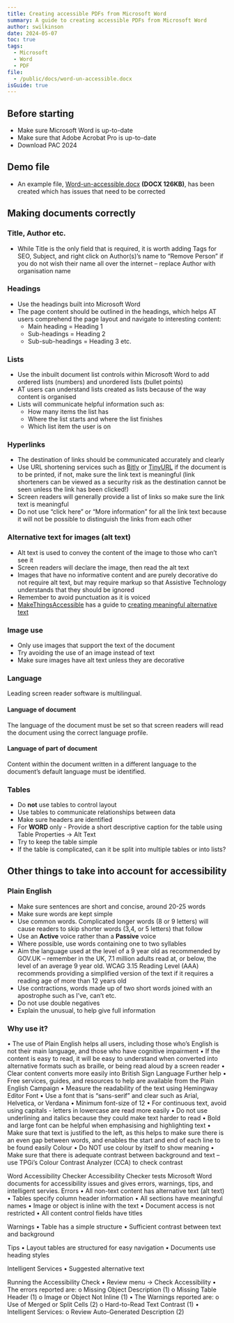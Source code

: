 ```yaml
---
title: Creating accessible PDFs from Microsoft Word
summary: A guide to creating accessible PDFs from Microsoft Word
author: swilkinson
date: 2024-05-07
toc: true
tags:
  - Microsoft
  - Word
  - PDF
file:
  - /public/docs/word-un-accessible.docx
isGuide: true
---
```

## Before starting

* Make sure Microsoft Word is up-to-date
* Make sure that Adobe Acrobat Pro is up-to-date
* Download PAC 2024

## Demo file

* An example file, [Word-un-accessible.docx](/public/docs/word-un-accessible.docx) **(DOCX 126KB)**, has been created which has issues that need to be corrected

## Making documents correctly

### Title, Author etc.

* While Title is the only field that is required, it is worth adding Tags for SEO, Subject, and right click on Author(s)’s name to “Remove Person” if you do not wish their name all over the internet – replace Author with organisation name

### Headings

* Use the headings built into Microsoft Word
* The page content should be outlined in the headings, which helps AT users comprehend the page layout and navigate to interesting content:
   * Main heading = Heading 1
   * Sub-headings = Heading 2
   * Sub-sub-headings = Heading 3 etc.

### Lists

* Use the inbuilt document list controls within Microsoft Word to add ordered lists (numbers) and unordered lists (bullet points)
* AT users can understand lists created as lists because of the way content is organised
* Lists will communicate helpful information such as:
   * How many items the list has
   * Where the list starts and where the list finishes
   * Which list item the user is on

### Hyperlinks
* The destination of links should be communicated accurately and clearly
* Use URL shortening services such as [Bitly](https://bitly.com/pages/landing/bringing-us-all-a-bit-closer) or [TinyURL](https://tinyurl.com/app) if the document is to be printed, if not, make sure the link text is meaningful (link shorteners can be viewed as a security risk as the destination cannot be seen unless the link has been clicked!)
* Screen readers will generally provide a list of links so make sure the link text is meaningful
* Do not use “click here” or “More information” for all the link text because it will not be possible to distinguish the links from each other

### Alternative text for images (alt text)
* Alt text is used to convey the content of the image to those who can’t see it
* Screen readers will declare the image, then read the alt text
* Images that have no informative content and are purely decorative do not require alt text, but may require markup so that Assistive Technology understands that they should be ignored
* Remember to avoid punctuation as it is voiced
* [MakeThingsAccessible](https://www.makethingsaccessible.com/) has a guide to [creating meaningful alternative text](https://www.makethingsaccessible.com/guides/creating-meaningful-alternative-text/)

### Image use
* Only use images that support the text of the document
* Try avoiding the use of an image instead of text
* Make sure images have alt text unless they are decorative

### Language
Leading screen reader software is multilingual.

#### Language of document
The language of the document must be set so that screen readers will read the document using the correct language profile.

#### Language of part of document
Content within the document written in a different language to the document’s default language must be identified.

### Tables
* Do **not** use tables to control layout
* Use tables to communicate relationships between data
* Make sure headers are identified
* For **WORD** only - Provide a short descriptive caption for the table using Table Properties -> Alt Text
* Try to keep the table simple
* If the table is complicated, can it be split into multiple tables or into lists?

## Other things to take into account for accessibility 
### Plain English
* Make sure sentences are short and concise, around 20-25 words
* Make sure words are kept simple
* Use common words. Complicated longer words (8 or 9 letters) will cause readers to skip shorter words (3,4, or 5 letters) that follow
* Use an **Active** voice rather than a **Passive** voice
* Where possible, use words containing one to two syllables
* Aim the language used at the level of a 9 year old as recommended by GOV.UK – remember in the UK, 7.1 million adults read at, or below, the level of an average 9 year old. WCAG 3.15 Reading Level (AAA) recommends providing a simplified version of the text if it requires a reading age of more than 12 years old
* Use contractions, words made up of two short words joined with an apostrophe such as I’ve, can’t etc.
* Do not use double negatives
* Explain the unusual, to help give full information

### Why use it?
•	The use of Plain English helps all users, including those who’s English is not their main language, and those who have cognitive impairment
•	If the content is easy to read, it will be easy to understand when converted into alternative formats such as braille, or being read aloud by a screen reader
•	Clear content converts more easily into British Sign Language
Further help
•	Free services, guides, and resources to help are available from the Plain English Campaign
•	Measure the readability of the text using Hemingway Editor
Font
•	Use a font that is “sans-serif” and clear such as Arial, Helvetica, or Verdana
•	Minimum font-size of 12
•	For continuous text, avoid using capitals - letters in lowercase are read more easily
•	Do not use underlining and italics because they could make text harder to read
•	Bold and large font can be helpful when emphasising and highlighting text
•	Make sure that text is justified to the left, as this helps to make sure there is an even gap between words, and enables the start and end of each line to be found easily
Colour
•	Do NOT use colour by itself to show meaning
•	Make sure that there is adequate contrast between background and text – use TPGi’s Colour Contrast Analyzer (CCA) to check contrast

Word Accessibility Checker
Accessibility Checker tests Microsoft Word documents for accessibility issues and gives errors, warnings, tips, and intelligent servies.
Errors
•	All non-text content has alternative text (alt text)
•	Tables specify column header information
•	All sections have meaningful names
•	Image or object is inline with the text
•	Document access is not restricted
•	All content control fields have titles

Warnings
•	Table has a simple structure
•	Sufficient contrast between text and background

Tips
•	Layout tables are structured for easy navigation
•	Documents use heading styles

Intelligent Services
•	Suggested alternative text

Running the Accessibility Check
•	Review menu -> Check Accessibility 
•	The errors reported are:
o	Missing Object Description (1)
o	Missing Table Header (1)
o	Image or Object Not Inline (1)
•	The Warnings reported are:
o	Use of Merged or Split Cells (2)
o	Hard-to-Read Text Contrast (1)
•	Intelligent Services:
o	Review Auto-Generated Description (2)
